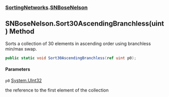 ### [SortingNetworks](SortingNetworks.md 'SortingNetworks').[SNBoseNelson](SortingNetworks.SNBoseNelson.md 'SortingNetworks.SNBoseNelson')

## SNBoseNelson.Sort30AscendingBranchless(uint) Method

Sorts a collection of 30 elements in ascending order using branchless min/max swap.

```csharp
public static void Sort30AscendingBranchless(ref uint p0);
```
#### Parameters

<a name='SortingNetworks.SNBoseNelson.Sort30AscendingBranchless(uint).p0'></a>

`p0` [System.UInt32](https://docs.microsoft.com/en-us/dotnet/api/System.UInt32 'System.UInt32')

the reference to the first element of the collection
